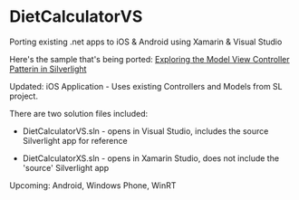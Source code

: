 DietCalculatorVS
================

Porting existing .net apps to iOS &amp; Android using Xamarin & Visual Studio

Here's the sample that's being ported: [Exploring the Model View Controller Patterin in Silverlight](http://www.silverlightshow.net/items/Exploring-the-Model-View-Controller-MVC-pattern.aspx)

Updated:
iOS Application - Uses existing Controllers and Models from SL project.

There are two solution files included:

* DietCalculatorVS.sln - opens in Visual Studio, includes the source Silverlight app for reference

* DietCalculatorXS.sln - opens in Xamarin Studio, does not include the 'source' Silverlight app


Upcoming: Android, Windows Phone, WinRT 

